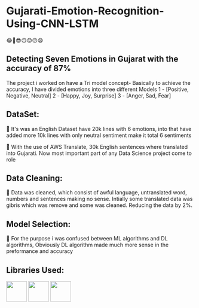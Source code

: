 # Gujarati-Emotion-Recognition-Using-CNN-LSTM
😂🥰😎😥😡😖😪 
## Detecting Seven Emotions in Gujarat with the accuracy of 87%
The project i worked on have a Tri model concept-  Basically to achieve the accuracy, I have divided emotions into three different Models
1 - [Positive,  Negative, Neutral]
2 - [Happy, Joy, Surprise]
3 - [Anger, Sad, Fear]

## DataSet:
🧐 It's was an English Dataset have 20k lines with 6 emotions, into that have added more 10k lines with only neutral sentiment make it total 6 sentiments

🔁 With the use of AWS Translate, 30k English sentences where translated into Gujarati. Now most important part of any Data Science project come to role

## Data Cleaning:
🛀 Data was cleaned, which consist of awful language, untranslated word, numbers and sentences making no sense.
Intially some translated data was gibris which was remove and some was cleaned. Reducing the data by 2%.

## Model Selection:

🔎 For the purpose i was confused between ML algorithms and DL algorithms, Obviously DL algorithm made much more sense in the preformance and accuracy  

## Libraries Used:
<img src='https://upload.wikimedia.org/wikipedia/commons/2/2d/Tensorflow_logo.svg' height=55px>    <img src='https://upload.wikimedia.org/wikipedia/commons/0/05/Scikit_learn_logo_small.svg' height=55px>    <img src='https://cdn.freebiesupply.com/logos/large/2x/flask-logo-png-transparent.png' height=55px>

